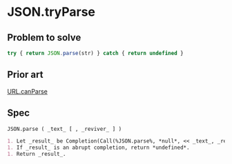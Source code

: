 # JSON.tryParse

## Problem to solve

```js
try { return JSON.parse(str) } catch { return undefined }
```

## Prior art

[URL.canParse](https://developer.mozilla.org/en-US/docs/Web/API/URL/canParse_static)

## Spec

```markdown
JSON.parse ( _text_ [ , _reviver_ ] )

1. Let _result_ be Completion(Call(%JSON.parse%, *null*, << _text_, _reviver_ >> )).
1. If _result_ is an abrupt completion, return *undefined*.
1. Return _result_.
```
